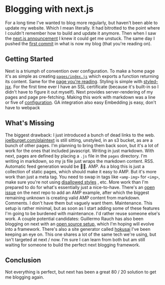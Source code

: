 # Blogging with next.js
For a long time I've wanted to blog more regularly, but haven't been able to update my website. Which I mean literally. It had bitrotted to the point where I couldn't remember how to build and update it anymore.
Then when I saw the [next.js announcement](https://zeit.co/blog/next) I knew it could get me unstuck. The same day I pushed the [first commit](https://github.com/joelburget/blog.next/commit/3b727b82c48b3d073b70522ed10c6bfa6ce3db61) in what is now my blog (that you're reading on).
## Getting Started
Next is a triumph of convention over configuration. To make a home page it's as simple as creating [`pages/index.js`](https://github.com/joelburget/blog.next/blob/master/pages/index.js) which exports a function returning its content. Same for the [page you're reading](https://github.com/joelburget/blog.next/blob/master/pages/next-blog.js). Styling is simple with [styled-jsx](https://github.com/zeit/styled-jsx). For the first time ever I have an SSL certificate (because it's built-in so I didn't have to figure it out myself).
Next provides server-rendering of my pages and page pre-fetching. Making this work with markdown was a line or five of [configuration](https://github.com/joelburget/blog.next/blob/master/components/Wrapper.js#L10).
GA integration also easy
Embedding js easy, don't have to webpack
## What's Missing
The biggest drawback: I just introduced a bunch of dead links to the web. [joelburget.com/plaintext](https://s3-us-west-1.amazonaws.com/joelburget.com/plaintext/index.html) is still sitting, unstyled, in an s3 bucket, as are a bunch of other pages. I'm planning to bring them back soon, but it's a lot of work for the ones that included javascript.
Writing in just markdown. With next, pages are defined by placing a `.js` file in the `pages` directory. I'm writing in markdown, so my js file just wraps the markdown content.
RSS. Automatic feed generation would be 👌🏻.
AMP. As a blog this is just a collection of static pages, which should make it easy to AMP. But it's more work than just a meta tag. You need to swap in tags like `<amp-img>` for `<img>`, make sure you're not using [disallowed styles](https://www.ampproject.org/docs/guides/responsive/style_pages) , etc. More work than I'm prepared to do for what's essentially just a nice-to-have. There's an [open issue](https://github.com/zeit/next.js/issues/744) on the next repo to add an AMP example, after which the biggest remaining unknown is creating valid AMP content from markdown.
Comments. I don't have them but vaguely want them.
Maintenance. This setup is rather minimal, but as soon as I start adding some of these features I'm going to be burdened with maintenance. I'd rather reuse someone else's work. A couple potential candidates: Guillermo Rauch has also been blogging on next with an [open source setup](https://github.com/rauchg/blog), which I'm hoping will evolve into a framework. There's also a site generator called [hokusai](https://github.com/rtsao/hokusai) I've been keeping an eye on. This one shares a lot of the same tech we're using, but isn't targeted at next / now. I'm sure I can learn from both but am still waiting for someone to build the perfect next blogging framework.
## Conclusion
Not everything is perfect, but next has been a great 80 / 20 solution to get me blogging again.
